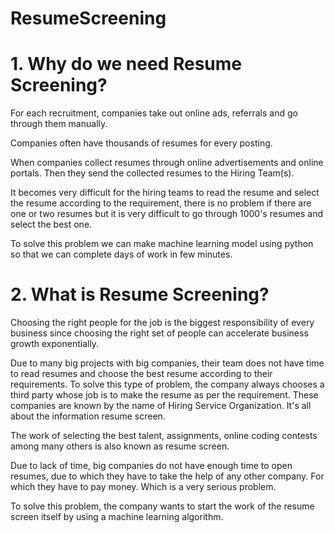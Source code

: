 # ResumeScreening
# 1. Why do we need Resume Screening?
For each recruitment, companies take out online ads, referrals and go through them manually.

Companies often have thousands of resumes for every posting.

When companies collect resumes through online advertisements and online portals.
Then they send the collected resumes to the Hiring Team(s).

It becomes very difficult for the hiring teams to read the resume and select the resume according to the requirement, there is no problem if there are one or two resumes but it is very difficult to go through 1000's resumes and select the best one.

To solve this problem we can make machine learning model using python so that we can complete days of work in few minutes.

# 2. What is Resume Screening?
Choosing the right people for the job is the biggest responsibility of every business since choosing the right set of people can accelerate business growth exponentially.

Due to many big projects with big companies, their team does not have time to read resumes and choose the best resume according to their requirements.
To solve this type of problem, the company always chooses a third party whose job is to make the resume as per the requirement. These companies are known by the name of Hiring Service Organization. It's all about the information resume screen.

The work of selecting the best talent, assignments, online coding contests among many others is also known as resume screen.

Due to lack of time, big companies do not have enough time to open resumes, due to which they have to take the help of any other company. For which they have to pay money. Which is a very serious problem.

To solve this problem, the company wants to start the work of the resume screen itself by using a machine learning algorithm.
